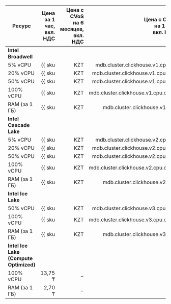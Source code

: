 | Ресурс | Цена за 1 час,<br>вкл. НДС | Цена с CVoS<br>на 6 месяцев,<br>вкл. НДС | Цена с CVoS<br>на 1 год,<br>вкл. НДС |
|---------------|--------------------------------------------------------:|-----------------------------------------------------------------------------:|-----------------------------------------------------------------------------:|
| **Intel Broadwell** |
| 5% vCPU | {{ sku|KZT|mdb.cluster.clickhouse.v1.cpu.c5|string }} | − | − |
| 20% vCPU | {{ sku|KZT|mdb.cluster.clickhouse.v1.cpu.c20|string }} | − | − |
| 50% vCPU | {{ sku|KZT|mdb.cluster.clickhouse.v1.cpu.c50|string }} | − | − |
| 100% vCPU | {{ sku|KZT|mdb.cluster.clickhouse.v1.cpu.c100|string }} | − | − |
| RAM (за 1 ГБ) | {{ sku|KZT|mdb.cluster.clickhouse.v1.ram|string }} | − | − |
| **Intel Cascade Lake** |
| 5% vCPU | {{ sku|KZT|mdb.cluster.clickhouse.v2.cpu.c5|string }} | − | − |
| 20% vCPU | {{ sku|KZT|mdb.cluster.clickhouse.v2.cpu.c20|string }} | − | − |
| 50% vCPU | {{ sku|KZT|mdb.cluster.clickhouse.v2.cpu.c50|string }} | − | − |
| 100% vCPU | {{ sku|KZT|mdb.cluster.clickhouse.v2.cpu.c100|string }} | {{ sku|KZT|v1.commitment.selfcheckout.m6.mdb.ch.cpu.c100.v2|string }} (-15%) | {{ sku|KZT|v1.commitment.selfcheckout.y1.mdb.ch.cpu.c100.v2|string }} (-22%) |
| RAM (за 1 ГБ) | {{ sku|KZT|mdb.cluster.clickhouse.v2.ram|string }} | {{ sku|KZT|v1.commitment.selfcheckout.m6.mdb.ch.ram.v2|string }} (-15%) | {{ sku|KZT|v1.commitment.selfcheckout.y1.mdb.ch.ram.v2|string }} (-22%) |
| **Intel Ice Lake** |
| 50% vCPU | {{ sku|KZT|mdb.cluster.clickhouse.v3.cpu.c50|string }} | − | − |
| 100% vCPU | {{ sku|KZT|mdb.cluster.clickhouse.v3.cpu.c100|string }} | {{ sku|KZT|v1.commitment.selfcheckout.m6.mdb.ch.cpu.c100.v3|string }} (-15%) | {{ sku|KZT|v1.commitment.selfcheckout.y1.mdb.ch.cpu.c100.v3|string }} (-22%) |
| RAM (за 1 ГБ) | {{ sku|KZT|mdb.cluster.clickhouse.v3.ram|string }} | {{ sku|KZT|v1.commitment.selfcheckout.m6.mdb.ch.ram.v3|string }} (-15%) | {{ sku|KZT|v1.commitment.selfcheckout.y1.mdb.ch.ram.v3|string }} (-22%) |
| **Intel Ice Lake (Compute Optimized)** |
| 100% vCPU | 13,75 ₸ | − | − |
| RAM (за 1 ГБ) | 2,70 ₸ | − | − |

